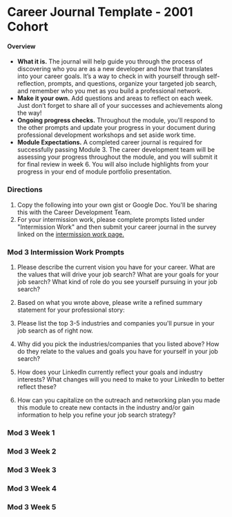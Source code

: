# Career Journal Template - 2001 Cohort

#### Overview
* **What it is.** The journal will help guide you through the process of discovering who you are as a new developer and how that translates into your career goals.  It’s a way to check in with yourself through self-reflection, prompts, and questions, organize your targeted job search, and remember who you met as you build a professional network.   
* **Make it your own.** Add questions and areas to reflect on each week. Just don’t forget to share all of your successes and achievements along the way! 
* **Ongoing progress checks.** Throughout the module, you'll respond to the other prompts and update your progress in your document during professional development workshops and set aside work time. 
* **Module Expectations.** A completed career journal is required for successfully passing Module 3. The career development team will be assessing your progress throughout the module, and you will submit it for final review in week 6. You will also include highlights from your progress in your end of module portfolio presentation. 

### Directions
1. Copy the following into your own gist or Google Doc. You'll be sharing this with the Career Development Team. 
2. For your intermission work, please complete prompts listed under "Intermission Work" and then submit your career journal in the survey linked on the [intermission work page.](https://github.com/turingschool/career-development-curriculum/blob/master/module_three/pre_work.md)

### Mod 3 Intermission Work Prompts
1. Please describe the current vision you have for your career. What are the values that will drive your job search? What are your goals for your job search? What kind of role do you see yourself pursuing in your job search? 

2. Based on what you wrote above, please write a refined summary statement for your professional story:

3. Please list the top 3-5 industries and companies you'll pursue in your job search as of right now.

4. Why did you pick the industries/companies that you listed above? How do they relate to the values and goals you have for yourself in your job search?

5. How does your LinkedIn currently reflect your goals and industry interests? What changes will you need to make to your LinkedIn to better reflect these?

6. How can you capitalize on the outreach and networking plan you made this module to create new contacts in the industry and/or gain information to help you refine your job search strategy? 


### Mod 3 Week 1

### Mod 3 Week 2

### Mod 3 Week 3

### Mod 3 Week 4

### Mod 3 Week 5
